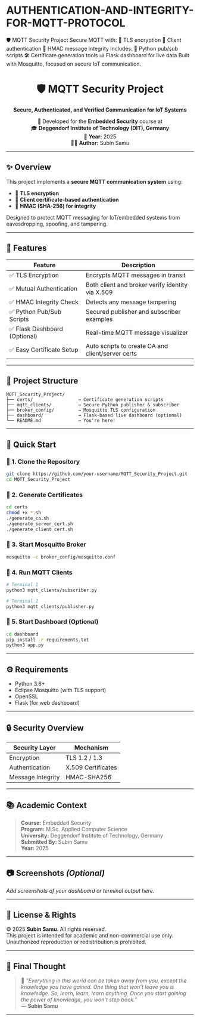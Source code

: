# AUTHENTICATION-AND-INTEGRITY-FOR-MQTT-PROTOCOL
🛡️ MQTT Security Project Secure MQTT with:  🔐 TLS encryption  🔑 Client authentication  🧾 HMAC message integrity  Includes:  🐍 Python pub/sub scripts  🛠️ Certificate generation tools  📊 Flask dashboard for live data  Built with Mosquitto, focused on secure IoT communication.

<div align="center">

# 🛡️ MQTT Security Project  
**Secure, Authenticated, and Verified Communication for IoT Systems**

🚀 Developed for the **Embedded Security** course at  
🎓 **Deggendorf Institute of Technology (DIT), Germany**  
📅 **Year:** 2025  
👨‍💻 **Author:** Subin Samu

</div>

---

## ✨ Overview

This project implements a **secure MQTT communication system** using:

- 🔐 **TLS encryption**
- 🔑 **Client certificate-based authentication**
- 🧾 **HMAC (SHA-256) for integrity**

Designed to protect MQTT messaging for IoT/embedded systems from eavesdropping, spoofing, and tampering.

---

## 🔧 Features

| Feature                     | Description                                           |
|----------------------------|-------------------------------------------------------|
| ✅ TLS Encryption           | Encrypts MQTT messages in transit                     |
| ✅ Mutual Authentication    | Both client and broker verify identity via X.509     |
| ✅ HMAC Integrity Check     | Detects any message tampering                        |
| ✅ Python Pub/Sub Scripts   | Secured publisher and subscriber examples            |
| ✅ Flask Dashboard (Optional)| Real-time MQTT message visualizer                    |
| ✅ Easy Certificate Setup   | Auto scripts to create CA and client/server certs    |

---

## 📁 Project Structure

```
MQTT_Security_Project/
├── certs/                 → Certificate generation scripts
├── mqtt_clients/          → Secure Python publisher & subscriber
├── broker_config/         → Mosquitto TLS configuration
├── dashboard/             → Flask-based live dashboard (optional)
└── README.md              → You're here!
```

---

## 🚀 Quick Start

### 🔹 1. Clone the Repository
```bash
git clone https://github.com/your-username/MQTT_Security_Project.git
cd MQTT_Security_Project
```

### 🔹 2. Generate Certificates
```bash
cd certs
chmod +x *.sh
./generate_ca.sh
./generate_server_cert.sh
./generate_client_cert.sh
```

### 🔹 3. Start Mosquitto Broker
```bash
mosquitto -c broker_config/mosquitto.conf
```

### 🔹 4. Run MQTT Clients
```bash
# Terminal 1
python3 mqtt_clients/subscriber.py

# Terminal 2
python3 mqtt_clients/publisher.py
```

### 🔹 5. Start Dashboard (Optional)
```bash
cd dashboard
pip install -r requirements.txt
python3 app.py
```

---

## ⚙️ Requirements

- Python 3.6+
- Eclipse Mosquitto (with TLS support)
- OpenSSL
- Flask (for web dashboard)

---

## 🔒 Security Overview

| Security Layer     | Mechanism             |
|--------------------|------------------------|
| Encryption         | TLS 1.2 / 1.3          |
| Authentication     | X.509 Certificates     |
| Message Integrity  | HMAC-SHA256            |

---

## 📚 Academic Context

> **Course:** Embedded Security  
> **Program:** M.Sc. Applied Computer Science  
> **University:** Deggendorf Institute of Technology, Germany  
> **Submitted By:** Subin Samu  
> **Year:** 2025

---

## 📷 Screenshots *(Optional)*

_Add screenshots of your dashboard or terminal output here._

---

## 📃 License & Rights

© 2025 **Subin Samu**. All rights reserved.  
This project is intended for academic and non-commercial use only. Unauthorized reproduction or redistribution is prohibited.

---

## 💬 Final Thought

> 🧠 *"Everything in this world can be taken away from you, except the knowledge you have gained. One thing that won’t leave you is knowledge. So, learn, learn, learn anything. Once you start gaining the power of knowledge, you won’t step back."*  
> — **Subin Samu**

---

